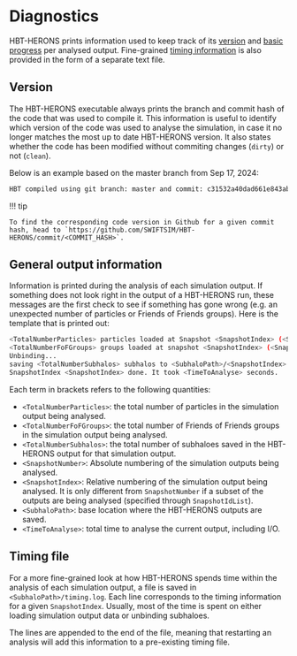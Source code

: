 # Diagnostics

HBT-HERONS prints information used to keep track of its [version](#version) and
[basic progress](#general-output-information) per analysed output. Fine-grained [timing information](#timing-file) 
is also provided in the form of a separate text file.

## Version

The HBT-HERONS executable always prints the branch and commit hash of the code that was used to compile it. 
This information is useful to identify which version of the code was used 
to analyse the simulation, in case it no longer matches the most up to date HBT-HERONS version.
It also states whether the code has been modified without commiting changes (`dirty`) or not (`clean`).

Below is an example based on the master branch from Sep 17, 2024:
```bash
HBT compiled using git branch: master and commit: c31532a40dad661e843abcecadef03144b0cc057 (clean)
```

!!! tip

    To find the corresponding code version in Github for a given commit hash, head to `https://github.com/SWIFTSIM/HBT-HERONS/commit/<COMMIT_HASH>`.

## General output information

Information is printed during the analysis of each simulation output. If something does not look 
right in the output of a HBT-HERONS run, these messages are the first check to see if something has gone wrong (e.g. an unexpected number of particles or Friends of Friends groups). Here is the template that is printed out:

```bash
<TotalNumberParticles> particles loaded at Snapshot <SnapshotIndex> (<SnapshotNumber>)
<TotalNumberFoFGroups> groups loaded at snapshot <SnapshotIndex> (<SnapshotNumber>)
Unbinding...
saving <TotalNumberSubhalos> subhalos to <SubhaloPath>/<SnapshotIndex>
SnapshotIndex <SnapshotIndex> done. It took <TimeToAnalyse> seconds.
```

Each term in brackets refers to the following quantities:

* `<TotalNumberParticles>`: the total number of particles in the simulation output being analysed.
* `<TotalNumberFoFGroups>`: the total number of Friends of Friends groups in the simulation output being analysed.
* `<TotalNumberSubhalos>`: the total number of subhaloes saved in the HBT-HERONS output for that simulation output. 
* `<SnapshotNumber>`: Absolute numbering of the simulation outputs being analysed.
* `<SnapshotIndex>`: Relative numbering of the simulation output being analysed. It is only different from `SnapshotNumber` if a subset of the outputs are being analysed (specified through `SnapshotIdList`). 
* `<SubhaloPath>`: base location where the HBT-HERONS outputs are saved.
* `<TimeToAnalyse>`: total time to analyse the current output, including I/O.

## Timing file 

For a more fine-grained look at how HBT-HERONS spends time within the analysis of each simulation output, a file is saved in `<SubhaloPath>/timing.log`. Each line corresponds to the timing information for a given `SnapshotIndex`. Usually, most of the time is spent on either loading simulation output data or unbinding subhaloes.

The lines are appended to the end of the file, meaning that restarting an analysis will add this information to a pre-existing timing file.